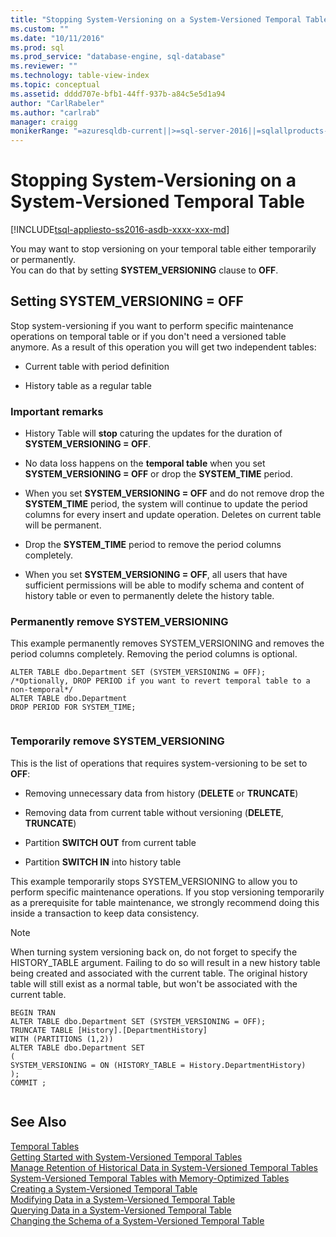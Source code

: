 ```yaml
---
title: "Stopping System-Versioning on a System-Versioned Temporal Table | Microsoft Docs"
ms.custom: ""
ms.date: "10/11/2016"
ms.prod: sql
ms.prod_service: "database-engine, sql-database"
ms.reviewer: ""
ms.technology: table-view-index
ms.topic: conceptual
ms.assetid: dddd707e-bfb1-44ff-937b-a84c5e5d1a94
author: "CarlRabeler"
ms.author: "carlrab"
manager: craigg
monikerRange: "=azuresqldb-current||>=sql-server-2016||=sqlallproducts-allversions||>=sql-server-linux-2017||=azuresqldb-mi-current"
---
```

# Stopping System-Versioning on a System-Versioned Temporal Table
[!INCLUDE[tsql-appliesto-ss2016-asdb-xxxx-xxx-md](../../includes/tsql-appliesto-ss2016-asdb-xxxx-xxx-md.md)]

  You may want to stop versioning on your temporal table either temporarily or permanently.   
You can do that by setting **SYSTEM_VERSIONING** clause to **OFF**.  
  
## Setting SYSTEM_VERSIONING = OFF  
 Stop system-versioning if you want to perform specific maintenance operations on temporal table or if you don't need a versioned table anymore. As a result of this operation you will get two independent tables:  
  
-   Current table with period definition  
  
-   History table as a regular table  
  
### Important remarks  
-   History Table will **stop** caturing the updates for the duration of **SYSTEM_VERSIONING = OFF**.
-   No data loss happens on the **temporal table** when you set  **SYSTEM_VERSIONING = OFF** or drop the **SYSTEM_TIME** period.
  
-   When you set **SYSTEM_VERSIONING = OFF** and do not remove drop the **SYSTEM_TIME** period, the system will continue to update the period columns for every insert and update operation. Deletes on current table will be permanent.  
  
-   Drop the **SYSTEM_TIME** period to remove the period columns completely.  
  
-   When you set **SYSTEM_VERSIONING = OFF**, all users that have sufficient permissions will be able to modify schema and content of history table or even to permanently delete the history table.  
  
### Permanently remove SYSTEM_VERSIONING  
 This example permanently removes SYSTEM_VERSIONING and removes the period columns completely. Removing the period columns is optional.  
  
```  
ALTER TABLE dbo.Department SET (SYSTEM_VERSIONING = OFF);   
/*Optionally, DROP PERIOD if you want to revert temporal table to a non-temporal*/   
ALTER TABLE dbo.Department   
DROP PERIOD FOR SYSTEM_TIME;  
  
```  
  
### Temporarily remove SYSTEM_VERSIONING  
 This is the list of operations that requires system-versioning to be set to **OFF**:  
  
-   Removing unnecessary data from history (**DELETE** or **TRUNCATE**)  
  
-   Removing data from current table without versioning (**DELETE**, **TRUNCATE**)  
  
-   Partition **SWITCH OUT** from current table  
  
-   Partition **SWITCH IN** into history table  
  
 This example temporarily stops SYSTEM_VERSIONING to allow you to perform specific maintenance operations. If you stop versioning temporarily as a prerequisite for table maintenance, we strongly recommend doing this inside a transaction to keep data consistency.
 
> [!NOTE]  
>  When turning system versioning back on, do not forget to specify the HISTORY_TABLE argument.  Failing to do so will result in a new history table being created and associated with the current table.  The original history table will still exist as a normal table, but won't be associated with the current table.  
  
```  
BEGIN TRAN   
ALTER TABLE dbo.Department SET (SYSTEM_VERSIONING = OFF);   
TRUNCATE TABLE [History].[DepartmentHistory]   
WITH (PARTITIONS (1,2))   
ALTER TABLE dbo.Department SET    
(   
SYSTEM_VERSIONING = ON (HISTORY_TABLE = History.DepartmentHistory)   
);   
COMMIT ;  
  
```  
  
## See Also  
 [Temporal Tables](../../relational-databases/tables/temporal-tables.md)   
 [Getting Started with System-Versioned Temporal Tables](../../relational-databases/tables/getting-started-with-system-versioned-temporal-tables.md)   
 [Manage Retention of Historical Data in System-Versioned Temporal Tables](../../relational-databases/tables/manage-retention-of-historical-data-in-system-versioned-temporal-tables.md)   
 [System-Versioned Temporal Tables with Memory-Optimized Tables](../../relational-databases/tables/system-versioned-temporal-tables-with-memory-optimized-tables.md)   
 [Creating a System-Versioned Temporal Table](../../relational-databases/tables/creating-a-system-versioned-temporal-table.md)   
 [Modifying Data in a System-Versioned Temporal Table](../../relational-databases/tables/modifying-data-in-a-system-versioned-temporal-table.md)   
 [Querying Data in a System-Versioned Temporal Table](../../relational-databases/tables/querying-data-in-a-system-versioned-temporal-table.md)   
 [Changing the Schema of a System-Versioned Temporal Table](../../relational-databases/tables/changing-the-schema-of-a-system-versioned-temporal-table.md)  
  
  
